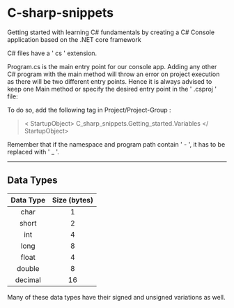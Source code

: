 # C-sharp-snippets

Getting started with learning C# fundamentals by creating a C# Console application based on the .NET core framework

C# files have a ' cs ' extension.

Program.cs is the main entry point for our console app. Adding any other C# program with the main method will throw an error on project execution as there will be two different entry points.
Hence it is always advised to keep one Main method or specify the desired entry point in the ' .csproj ' file:

To do so, add the following tag in Project/Project-Group :

> < StartupObject> C_sharp_snippets.Getting_started.Variables </ StartupObject>

Remember that if the namespace and program path contain ' - ', it has to be replaced with ' \_ '.

---

## Data Types

| Data Type | Size (bytes) |
| :-------: | :----------: |
|   char    |      1       |
|   short   |      2       |
|    int    |      4       |
|   long    |      8       |
|   float   |      4       |
|  double   |      8       |
|  decimal  |      16      |

Many of these data types have their signed and unsigned variations as well.
